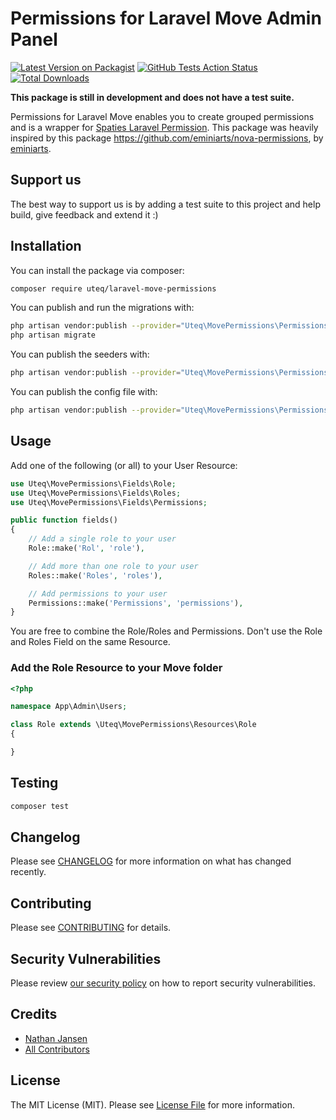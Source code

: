 # Permissions for Laravel Move Admin Panel

[![Latest Version on Packagist](https://img.shields.io/packagist/v/uteq/laravel-move-permissions.svg?style=flat-square)](https://packagist.org/packages/uteq/laravel-move-permissions)
[![GitHub Tests Action Status](https://img.shields.io/github/workflow/status/uteq/laravel-move-permissions/run-tests?label=tests)](https://github.com/uteq/laravel-move-permissions/actions?query=workflow%3Arun-tests+branch%3Amaster)
[![Total Downloads](https://img.shields.io/packagist/dt/uteq/laravel-move-permissions.svg?style=flat-square)](https://packagist.org/packages/uteq/laravel-move-permissions)

<b>This package is still in development and does not have a test suite.</b>

Permissions for Laravel Move enables you to create grouped permissions and is a wrapper for [Spaties Laravel Permission](https://spatie.be/docs/laravel-permission/). This package was heavily inspired by this package https://github.com/eminiarts/nova-permissions, by [eminiarts](https://github.com/eminiarts).

## Support us
The best way to support us is by adding a test suite to this project and help build, give feedback and extend it :)

## Installation

You can install the package via composer:

```bash
composer require uteq/laravel-move-permissions
```

You can publish and run the migrations with:

```bash
php artisan vendor:publish --provider="Uteq\MovePermissions\PermissionsServiceProvider" --tag="migrations"
php artisan migrate
```


You can publish the seeders with:

```bash
php artisan vendor:publish --provider="Uteq\MovePermissions\PermissionsServiceProvider" --tag="seeders"
```

You can publish the config file with:
```bash
php artisan vendor:publish --provider="Uteq\MovePermissions\PermissionsServiceProvider" --tag="config"
```

## Usage

Add one of the following (or all) to your User Resource:
``` php
use Uteq\MovePermissions\Fields\Role;
use Uteq\MovePermissions\Fields\Roles;
use Uteq\MovePermissions\Fields\Permissions;

public function fields()
{
    // Add a single role to your user
    Role::make('Rol', 'role'),

    // Add more than one role to your user
    Roles::make('Roles', 'roles'),

    // Add permissions to your user
    Permissions::make('Permissions', 'permissions'),
}
```
You are free to combine the Role/Roles and Permissions.
Don't use the Role and Roles Field on the same Resource.

### Add the Role Resource to your Move folder

```php
<?php

namespace App\Admin\Users;

class Role extends \Uteq\MovePermissions\Resources\Role
{

}
```

## Testing

``` bash
composer test
```

## Changelog

Please see [CHANGELOG](CHANGELOG.md) for more information on what has changed recently.

## Contributing

Please see [CONTRIBUTING](.github/CONTRIBUTING.md) for details.

## Security Vulnerabilities

Please review [our security policy](../../security/policy) on how to report security vulnerabilities.

## Credits

- [Nathan Jansen](https://github.com/nathanjansen)
- [All Contributors](../../contributors)

## License

The MIT License (MIT). Please see [License File](LICENSE.md) for more information.
